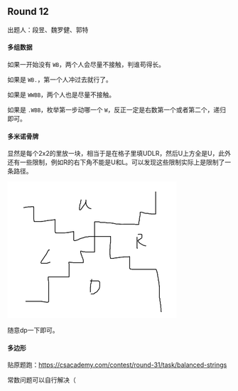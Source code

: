## Round 12

出题人：段昱、魏罗健、郭特

#### 多组数据

如果一开始没有 `WB`，两个人会尽量不接触，判谁苟得长。

如果是 `WB.`，第一个人冲过去就行了。

如果是 `WWBB`，两个人也是尽量不接触。

如果是 `.WBB`，枚举第一步动哪一个 `W`，反正一定是右数第一个或者第二个，递归即可。

#### 多米诺骨牌

显然是每个2x2的里放一块，相当于是在格子里填UDLR，然后U上方全是U，此外还有一些限制，例如R的右下角不能是U和L。可以发现这些限制实际上是限制了一条路径。

![fig1](fig1.png)

随意dp一下即可。

#### 多边形

贴原题跑：https://csacademy.com/contest/round-31/task/balanced-strings

常数问题可以自行解决（

